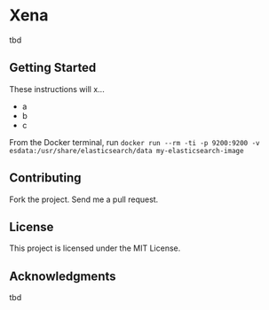 # Xena

tbd

## Getting Started

These instructions will x...

* a
* b
* c

From the Docker terminal, run ```docker run --rm -ti -p 9200:9200 -v esdata:/usr/share/elasticsearch/data my-elasticsearch-image```

## Contributing

Fork the project.  Send me a pull request. 

## License

This project is licensed under the MIT License.

## Acknowledgments

tbd



